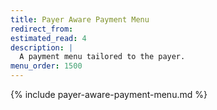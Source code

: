 ```yaml
---
title: Payer Aware Payment Menu
redirect_from:
estimated_read: 4
description: |
  A payment menu tailored to the payer.
menu_order: 1500
---
```


{% include payer-aware-payment-menu.md %}